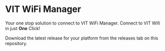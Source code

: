 # VIT WiFi Manager

Your one stop solution to connect to VIT WiFi Manager. Connect to VIT Wifi in just <b>One</b> Click!

Download the latest release for your platform from the releases tab on this repository.
